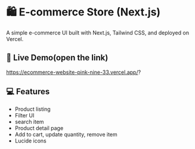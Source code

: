 # 🛍️ E-commerce Store (Next.js)

A simple e-commerce UI built with Next.js, Tailwind CSS, and deployed on Vercel.

## 🔗 Live Demo(open the link)
https://ecommerce-website-pink-nine-33.vercel.app/? 

## 💻 Features
- Product listing
- Filter UI
- search item
- Product detail page
- Add to cart, update quantity, remove item
- Lucide icons
